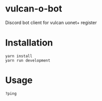 # vulcan-o-bot
Discord bot client for vulcan uonet+ register
 # Installation
 ```
 yarn install
 yarn run development
 ```
 
 # Usage
 `?ping`
